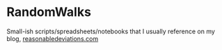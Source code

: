# RandomWalks

Small-ish scripts/spreadsheets/notebooks that I usually reference on my blog, [reasonabledeviations.com](https://reasonabledeviations.com)
